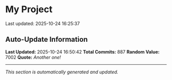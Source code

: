 # My Project


Last updated: 2025-10-24 16:25:37






























































































































































































































































































































































































































































































































































































































































































































































































































































































































































































































































































































































































































































































































## Auto-Update Information

**Last Updated:** 2025-10-24 16:50:42
**Total Commits:** 887
**Random Value:** 7002
**Quote:** _Another one!_

---
_This section is automatically generated and updated._